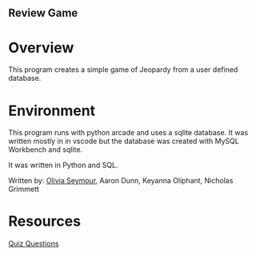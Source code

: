 ## Review Game
# Overview

This program creates a simple game of Jeopardy from a user defined database.

# Environment

This program runs with python arcade and uses a sqlite database. It was written mostly in in vscode but the database was created with MySQL Workbench and sqlite.

It was written in Python and SQL.

Written by: [Olivia Seymour](https://github.com/olivia-seymour), Aaron Dunn, Keyanna Oliphant, Nicholas Grimmett

# Resources

[Quiz Questions](https://www.historyextra.com/magazine/history-quiz-questions-list/)